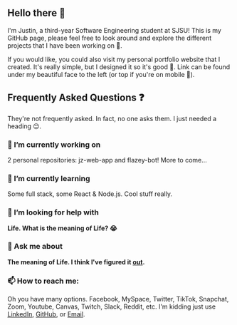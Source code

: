 ## Hello there 👋

I'm Justin, a third-year Software Engineering student at SJSU! This is my GitHub page, please feel free to look around and explore the different projects that I have been working on 🙌. 

If you would like, you could also visit my personal portfolio website that I created. It's really simple, but I designed it so it's good 💯. Link can be found under my beautiful face to the left (or top if you're on mobile 📱).


## Frequently Asked Questions ❓
They're not frequently asked. In fact, no one asks them. I just needed a heading 😔.
### 🔭 I’m currently working on
2 personal repositories: jz-web-app and flazey-bot! More to come...
### 🌱 I’m currently learning
Some full stack, some React & Node.js. Cool stuff really.
### 🤔 I’m looking for help with 
<b>Life. What is the meaning of Life? 😭</b>
### 💬 Ask me about
<b>The meaning of Life. I think I've figured it <a href="https://www.amazon.com/Hasbro-E4304000-Game-of-Life/dp/B07B7KS87Q/ref=pd_lpo_21_t_0/144-0091347-9478257?_encoding=UTF8&pd_rd_i=B07B7KS87Q&pd_rd_r=687b111a-2642-4058-854f-3701426a1618&pd_rd_w=NSsFl&pd_rd_wg=mEnK0&pf_rd_p=7b36d496-f366-4631-94d3-61b87b52511b&pf_rd_r=GVP33ZM4W3Q8N5HVTBP8&psc=1&refRID=GVP33ZM4W3Q8N5HVTBP8">out<a/>.</b>
### 📫 How to reach me:
Oh you have many options. Facebook, MySpace, Twitter, TikTok, Snapchat, Zoom, Youtube, Canvas, Twitch, Slack, Reddit, etc. I'm kidding just use <a href ="https://www.linkedin.com/in/justin-zhu1018/">LinkedIn</a>, <a href ="https://github.com/justin-zhu1018/">GitHub</a>, or <a href="mailto:justin.zhu1018@gmail.com">Email</a>.

<!--
**justin-zhu1018/justin-zhu1018** is a ✨ _special_ ✨ repository because its `README.md` (this file) appears on your GitHub profile.

Here are some ideas to get you started:

- 🔭 I’m currently working on ...
- 🌱 I’m currently learning ...
- 👯 I’m looking to collaborate on ...
- 🤔 I’m looking for help with ...
- 💬 Ask me about ...
- 📫 How to reach me: ...
- 😄 Pronouns: ...
- ⚡ Fun fact: ...
-->
